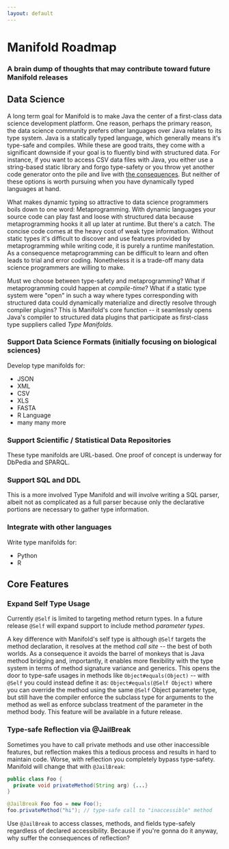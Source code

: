 ```yaml
---
layout: default
---
```


# Manifold Roadmap
### A brain dump of thoughts that may contribute toward future Manifold releases
 
## Data Science 

A long term goal for Manifold is to make Java the center of a first-class data science development platform.  One reason,
perhaps the primary reason, the data science community prefers other languages over Java relates to its type system.  Java is
a statically typed language, which generally means it's type-safe and compiles.  While these are good traits, 
they come with a significant downside if your goal is to fluently bind with structured data.  For instance,
if you want to access CSV data files with Java, you either use a string-based static library and forgo type-safety or 
you throw yet another code generator onto the pile and live with [the consequences](https://jaxenter.com/manifold-code-generators-150738.html).
But neither of these options is worth pursuing when you have dynamically typed languages at hand.  

What makes dynamic typing so attractive to data science programmers boils down to one word: Metaprogramming. With dynamic languages 
your source code can play fast and loose with structured data because metaprogramming hooks it all up later at runtime. 
But there's a catch.  The concise code comes at the heavy cost of weak type information.  Without static types 
it's difficult to discover and use features provided by metaprogramming while writing code, it is purely a runtime manifestation. 
As a consequence metaprogramming can be difficult to learn and often leads to trial and error coding. Nonetheless it is 
a trade-off many data science programmers are willing to make.

Must we choose between type-safety and metaprogramming?  What if metaprogramming could happen at _compile-time_?  What
if a static type system were "open" in such a way where types corresponding with structured data could dynamically 
materialize and directly resolve through compiler plugins?  This is Manifold's core function -- it seamlessly opens 
Java's compiler to structured data plugins that participate as first-class type suppliers called _Type Manifolds_.  

### Support Data Science Formats (initially focusing on biological sciences)
Develop type manifolds for:
* JSON
* XML
* CSV
* XLS
* FASTA
* R Language
* many many more

### Support Scientific / Statistical Data Repositories
These type manifolds are URL-based.  One proof of concept is underway for DbPedia and SPARQL. 

### Support SQL and DDL
This is a more involved Type Manifold and will involve writing a SQL parser, albeit not as complicated as a full
parser because only the declarative portions are necessary to gather type information.

### Integrate with other languages
Write type manifolds for:
* Python
* R

## Core Features

### Expand Self Type Usage

Currently `@Self` is limited to targeting method return types.  In a future release `@Self` will expand support 
to include method *parameter types*.

A key difference with Manifold's self type is although `@Self` targets the method declaration, it resolves at the method 
*call site* -- the best of both worlds. As a consequence it avoids the barrel of monkeys that is Java method bridging and, 
importantly, it enables more flexibility with the type system in terms of method signature variance and generics. This 
opens the door to type-safe usages in methods like `Object#equals(Object)` -- with `@Self` you could instead define it as: 
`Object#equals(@Self Object)` where you can override the method using the same `@Self` Object parameter type, but still have 
the compiler enforce the subclass type for arguments to the method as well as enforce subclass treatment of the 
parameter in the method body. This feature will be available in a future release.

### Type-safe Reflection via @JailBreak

Sometimes you have to call private methods and use other inaccessible features, but reflection makes this a tedious 
process and results in hard to maintain code.  Worse, with reflection you completely bypass type-safety.  Manifold 
will change that with `@JailBreak`:

```java
public class Foo {
  private void privateMethod(String arg) {...}
}

@JailBreak Foo foo = new Foo();
foo.privateMethod("hi"); // type-safe call to "inaccessible" method
```

Use `@JailBreak` to access classes, methods, and fields type-safely regardless of declared accessibility.  Because if 
you're gonna do it anyway, why suffer the consequences of reflection?
   

